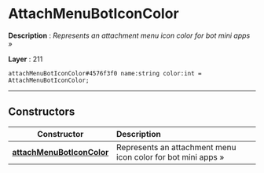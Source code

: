 # AttachMenuBotIconColor

**Description** : *Represents an attachment menu icon color for bot mini apps &raquo;*

**Layer** : 211

```tl
attachMenuBotIconColor#4576f3f0 name:string color:int = AttachMenuBotIconColor;
```

---

## Constructors

| Constructor | Description |
| :---: | :--- |
| [**attachMenuBotIconColor**](constructor/attachMenuBotIconColor) | Represents an attachment menu icon color for bot mini apps » |